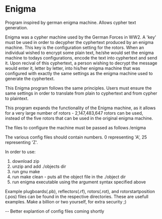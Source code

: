 # Enigma
Program inspired by german enigma machine. Allows cypher text generation. 

Enigma was a cypher machine used by the German Forces in WW2. 
A 'key' must be used in order to decypher the cyphertext produced by an enigma
machine. This key is the configuration setting for the rotors.
When an individual wished to encrypt some plain text, he/she would set the
enigma machine to todays configurations, encode the text into cyphertext and 
send it. Upon recival of this cyphertext, a person wishing to decrypt the message
would enter it, letter by letter, into his/her enigma machine that was configured
with exactly the same settings as the enigma machine used to generate 
the cyphertext.

This Enigma program follows the same principles. Users must ensure the same 
settings in order to translate from plain to cyphertext and from cypher to 
plaintext.

This program expands the functionality of the Enigma machine, as 
it allows for a very large number of rotors - 2,147,483,647 rotors can be used, 
instead of the five rotors that can be used in the original enigma machine.

The files to configure the machine must be passed as follows
/enigma <plugboard> <reflector> <rotor1> <rotorx> <rotorstartposition>

The various config files should contain numbers. 0 representing 'A',
25 representing 'Z'. 

In order to use:

1) download zip
2) unzip and add ./objects dir
3) run gnu make
4) run make clean - puts all the object file in the ./object dir
5) run enigma executable using the argument syntax specified above

Example plugboards(.pb), reflectors(.rf), rotors(.rot), and rotorstartposition
(.pos) files can be found in the respective directories. These are usefull
examples. Make a billion or two yourself, for extra security ;)

-- Better explantion of config files coming shortly


  

